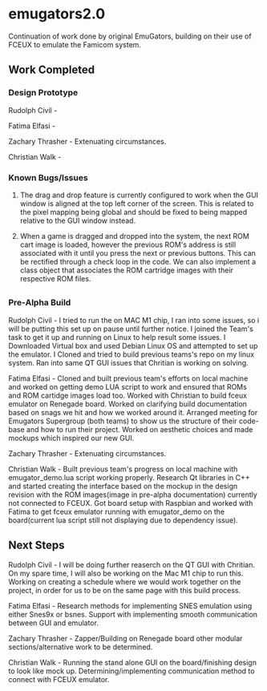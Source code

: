 # emugators2.0
Continuation of work done by original EmuGators, building on their use of FCEUX to emulate the Famicom system.

## Work Completed
### Design Prototype

Rudolph Civil - 

Fatima Elfasi - 

Zachary Thrasher - Extenuating circumstances.

Christian Walk - 

### Known Bugs/Issues
1) The drag and drop feature is currently configured to work when the GUI window is aligned at the top left corner of the screen. This is related to the pixel mapping being global and should be fixed to being mapped relative to the GUI window instead.

2) When a game is dragged and dropped into the system, the next ROM cart image is loaded, however the previous ROM's address is still associated with it until you press the next or previous buttons. This can be rectified through a check loop in the code. We can also implement a class object that associates the ROM cartridge images with their respective ROM files.

##
### Pre-Alpha Build
Rudolph Civil - I tried to run the on MAC M1 chip, I ran into some issues, so i will be putting this set up on pause until further notice. I joined the Team's task to get it up and running on Linux to help result some issues. I Downloaded Virtual box and used Debian Linux OS and attempted to set up the emulator. I Cloned and tried to build previous teams's repo on my linux system. Ran into same QT GUI issues that Chritian is working on solving. 

Fatima Elfasi - Cloned and built previous team's efforts on local machine and worked on getting demo LUA script to work and ensured that ROMs and ROM cartidge images load too. Worked with Christian to build fceux emulator on Renegade board. Worked on clarifying build documentation based on snags we hit and how we worked around it. Arranged meeting for Emugators Supergroup (both teams) to show us the structure of their code-base and how to run their project. Worked on aesthetic choices and made mockups which inspired our new GUI.

Zachary Thrasher - Extenuating circumstances.

Christian Walk - Built previous team's progress on local machine with emugator_demo.lua script working properly. Research Qt libraries in C++ and started creating the interface based on the mockup in the design revision with the ROM images(image in pre-alpha documentation) currently not connected to FCEUX. Got board setup with Raspbian and worked with Fatima to get fceux emulator running with emugator_demo on the board(current lua script still not displaying due to dependency issue).

## Next Steps
Rudolph Civil - I will be doing further reaserch on the QT GUI with Chritian. On my spare time, I will also be working on the Mac M1 chip to run this. Working on creating a schedule where we would work together on the project, in order for us to be on the same page with this build process. 

Fatima Elfasi - Research methods for implementing SNES emulation using either Snes9x or bsnes. Support with implementing smooth communication between GUI and emulator.

Zachary Thrasher - Zapper/Building on Renegade board other modular sections/alternative work to be determined.

Christian Walk - Running the stand alone GUI on the board/finishing design to look like mock up. Determining/implementing communication method to connect with FCEUX emulator.
